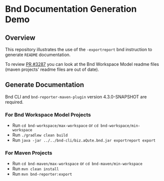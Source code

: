 # Bnd Documentation Generation Demo

## Overview

This repository illustrates the use of the `-exportreport` bnd instruction to generate `README` documentation. 

To review [PR #3287](https://github.com/bndtools/bnd/pull/3287) you can look at the Bnd Workspace Model readme files (maven projects' readme files are out of date).

## Generate Documentation

Bnd CLI and `bnd-reporter-maven-plugin` version 4.3.0-SNAPSHOT are required.

### For Bnd Workspace Model Projects

* Run `cd bnd-workspace/max-workspace` or `cd bnd-workspace/min-workspace`
* Run `./gradlew clean build`
* Run `java -jar ../../bnd-cli/biz.aQute.bnd.jar exportreport export`

### For Maven Projects

* Run `cd bnd-maven/max-workspace` or `cd bnd-maven/min-workspace`
* Run `mvn clean install`
* Run `mvn bnd-reporter:export`


